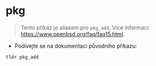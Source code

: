 # pkg

> Tento příkaz je aliasem pro `pkg_add`.
> Více informací: <https://www.openbsd.org/faq/faq15.html>.

- Podívejte se na dokumentaci původního příkazu:

`tldr pkg_add`
